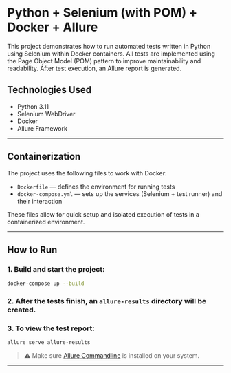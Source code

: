# Python + Selenium (with POM) + Docker + Allure

This project demonstrates how to run automated tests written in Python using Selenium within Docker containers. All tests are implemented using the Page Object Model (POM) pattern to improve maintainability and readability. After test execution, an Allure report is generated.

##  Technologies Used

- Python 3.11  
- Selenium WebDriver  
- Docker 
- Allure Framework  

---

##  Containerization

The project uses the following files to work with Docker:

- `Dockerfile` — defines the environment for running tests  
- `docker-compose.yml` — sets up the services (Selenium + test runner) and their interaction  

These files allow for quick setup and isolated execution of tests in a containerized environment.

---

##  How to Run

### 1. Build and start the project:
   ```bash
   docker-compose up --build
   
````

### 2. After the tests finish, an `allure-results` directory will be created.

### 3. To view the test report:

   ```bash
   allure serve allure-results

   ```

> ⚠️ Make sure [Allure Commandline](https://docs.qameta.io/allure/#_installing_a_commandline) is installed on your system.

---

